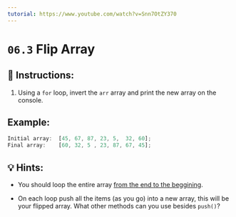 ```yaml
---
tutorial: https://www.youtube.com/watch?v=Snn7OtZY370
---
```


# `06.3` Flip Array

## 📝 Instructions: 
 
1. Using a `for` loop, invert the `arr` array and print the new array on the console. 

## Example:

```js
Initial array:  [45, 67, 87, 23, 5,  32, 60];
Final array:    [60, 32, 5 , 23, 87, 67, 45];
```

## 💡 Hints:

+ You should loop the entire array [from the end to the beggining](https://stackoverflow.com/questions/1340589/are-loops-really-faster-in-reverse).

+ On each loop push all the items (as you go) into a new array, this will be your flipped array. What other methods can you use besides `push()`?
